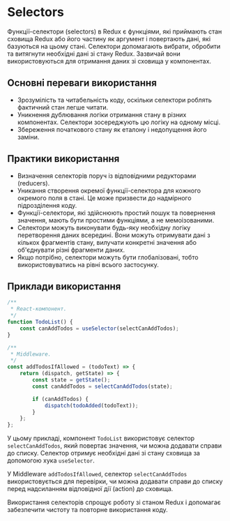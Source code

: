 # Selectors

Функції-селектори (selectors) в Redux є функціями, які приймають стан сховища Redux або його частину як аргумент і повертають дані, які базуються на цьому стані. Селектори допомагають вибрати, обробити та витягнути необхідні дані зі стану Redux. Зазвичай вони використовуються для отримання даних зі сховища у компонентах.

## Основні переваги використання

-   Зрозумілість та читабельність коду, оскільки селектори роблять фактичний стан легше читати.
-   Уникнення дублювання логіки отримання стану в різних компонентах. Селектори зосереджують цю логіку на одному місці.
-   Збереження початкового стану як еталону і недопущення його заміни.

## Практики використання

-   Визначення селекторів поруч із відповідними редукторами (reducers).
-   Уникання створення окремої функції-селектора для кожного окремого поля в стані. Це може призвести до надмірного підрозділення коду.
-   Функції-селектори, які здійснюють простий пошук та повернення значення, мають бути простими функціями, а не мемоізованими.
-   Селектори можуть виконувати будь-яку необхідну логіку перетворення даних всередині. Вони можуть отримувати дані з кількох фрагментів стану, вилучати конкретні значення або об'єднувати різні фрагменти даних.
-   Якщо потрібно, селектори можуть бути глобалізовані, тобто використовуватись на рівні всього застосунку.

## Приклади використання

```js
/**
 * React-компонент.
 */
function TodoList() {
    const canAddTodos = useSelector(selectCanAddTodos);
}

/**
 * Middleware.
 */
const addTodosIfAllowed = (todoText) => {
    return (dispatch, getState) => {
        const state = getState();
        const canAddTodos = selectCanAddTodos(state);

        if (canAddTodos) {
            dispatch(todoAdded(todoText));
        }
    };
};
```

У цьому прикладі, компонент `TodoList` використовує селектор `selectCanAddTodos`, який повертає значення, чи можна додавати справи до списку. Селектор отримує необхідні дані зі стану сховища за допомогою хука `useSelector`.

У Middleware `addTodosIfAllowed`, селектор `selectCanAddTodos` використовується для перевірки, чи можна додавати справи до списку перед надсиланням відповідної дії (action) до сховища.

Використання селекторів спрощує роботу зі станом Redux і допомагає забезпечити чистоту та повторне використання коду.
